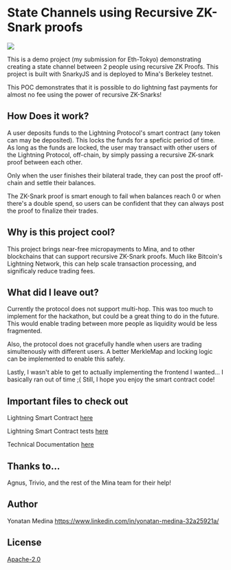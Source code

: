 # State Channels using Recursive ZK-Snark proofs
<img src="https://github.com/ycryptx/recursive-zk-lightning-network/blob/main/Screen%20Shot%202023-04-16%20at%205.30.44%20AM.png"></img>

This is a demo project (my submission for Eth-Tokyo) demonstrating creating a state channel between 2 people using recursive ZK Proofs.
This project is built with SnarkyJS and is deployed to Mina's Berkeley testnet. 

This POC demonstrates that it is possible to do lightning fast payments for almost no fee using the power of recursive ZK-Snarks!
## How Does it work?

A user deposits funds to the Lightning Protocol's smart contract (any token can may be deposited). This locks the funds for a speficic period of time.
As long as the funds are locked, the user may transact with other users of the Lightning Protocol, off-chain, by simply passing a recursive ZK-snark proof
between each other. 

Only when the user finishes their bilateral trade, they can post the proof off-chain and settle their balances.

The ZK-Snark proof is smart enough to fail when balances reach 0 or when there's a double spend, so users can be confident that they can always post the proof 
to finalize their trades.

## Why is this project cool?

This project brings near-free micropayments to Mina, and to other blockchains that can support recursive ZK-Snark proofs.
Much like Bitcoin's Lightning Network, this can help scale transaction processing, and significaly reduce trading fees.

## What did I leave out?

Currently the protocol does not support multi-hop. This was too much to implement for the hackathon, but could be a great thing to do in the future. This 
would enable trading between more people as liquidity would be less fragmented.

Also, the protocol does not gracefully handle when users are trading simultenously with different users. A better MerkleMap and locking logic can be implemented 
to enable this safely.

Lastly, I wasn't able to get to actually implementing the frontend I wanted... I basically ran out of time ;(
Still, I hope you enjoy the smart contract code!

## Important files to check out

Lightning Smart Contract [here](./contracts/src/Lightning.ts)

Lightning Smart Contract tests [here](./contracts/src/Lightning.test.ts)

Technical Documentation [here](./contracts/README.md)

## Thanks to...

Agnus, Trivio, and the rest of the Mina team for their help!

## Author

Yonatan Medina
https://www.linkedin.com/in/yonatan-medina-32a25921a/

## License

[Apache-2.0](LICENSE)
